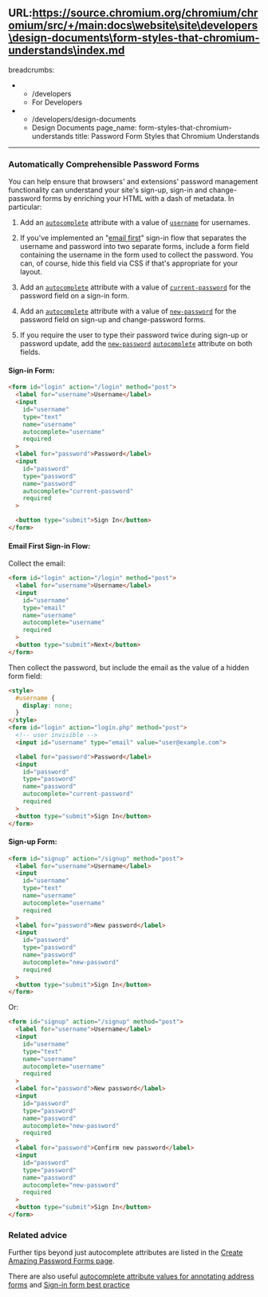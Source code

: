 URL:https://source.chromium.org/chromium/chromium/src/+/main:docs\website\site\developers\design-documents\form-styles-that-chromium-understands\index.md
---
breadcrumbs:
  - - /developers
    - For Developers
  - - /developers/design-documents
    - Design Documents
page_name: form-styles-that-chromium-understands
title: Password Form Styles that Chromium Understands
---

### Automatically Comprehensible Password Forms

You can help ensure that browsers' and extensions' password management functionality can understand your site's sign-up, sign-in and change-password forms by enriching your HTML with a dash of metadata. In particular:


1. Add an [`autocomplete`](https://html.spec.whatwg.org/multipage/form-control-infrastructure.html#attr-fe-autocomplete) attribute with a value of [`username`](https://html.spec.whatwg.org/multipage/form-control-infrastructure.html#attr-fe-autocomplete-username) for usernames.

2. If you've implemented an "[email first](https://developers.google.com/identity/toolkit/web/account-chooser#email_first)" sign-in flow that separates the username and password into two separate forms, include a form field containing the username in the form used to collect the password. You can, of course, hide this field via CSS if that's appropriate for your layout.

3. Add an [`autocomplete`](https://html.spec.whatwg.org/multipage/forms.html#autofilling-form-controls:-the-autocomplete-attribute) attribute with a value of [`current-password`](https://html.spec.whatwg.org/multipage/form-control-infrastructure.html#attr-fe-autocomplete-current-password) for the password field on a sign-in form.

4. Add an [`autocomplete`](https://html.spec.whatwg.org/multipage/forms.html#autofilling-form-controls:-the-autocomplete-attribute) attribute with a value of [`new-password`](https://html.spec.whatwg.org/multipage/form-control-infrastructure.html#attr-fe-autocomplete-new-password) for the password field on sign-up and change-password forms.

5. If you require the user to type their password twice during sign-up or password update, add the [`new-password`](https://html.spec.whatwg.org/multipage/form-control-infrastructure.html#attr-fe-autocomplete-new-password) [`autocomplete`](https://html.spec.whatwg.org/multipage/forms.html#autofilling-form-controls:-the-autocomplete-attribute) attribute on both fields.

#### Sign-in Form:

```html
<form id="login" action="/login" method="post">
  <label for="username">Username</label>
  <input
    id="username"
    type="text"
    name="username"
    autocomplete="username"
    required
  >
  <label for="password">Password</label>
  <input
    id="password"
    type="password"
    name="password"
    autocomplete="current-password"
    required
  >

  <button type="submit">Sign In</button>
</form>
```

#### Email First Sign-in Flow:

Collect the email:

```html
<form id="login" action="/login" method="post">
  <label for="username">Username</label>
  <input
    id="username"
    type="email"
    name="username"
    autocomplete="username"
    required
  >
  <button type="submit">Next</button>
</form>
```

Then collect the password, but include the email as the value of a hidden form field:

```html
<style>
  #username {
    display: none;
  }
</style>
<form id="login" action="login.php" method="post">
  <!-- user invisible -->
  <input id="username" type="email" value="user@example.com">

  <label for="password">Password</label>
  <input
    id="password"
    type="password"
    name="password"
    autocomplete="current-password"
    required
  >
  <button type="submit">Sign In</button>
</form>
```

#### Sign-up Form:

```html
<form id="signup" action="/signup" method="post">
  <label for="username">Username</label>
  <input
    id="username"
    type="text"
    name="username"
    autocomplete="username"
    required
  >
  <label for="password">New password</label>
  <input
    id="password"
    type="password"
    name="password"
    autocomplete="new-password"
    required
  >
  <button type="submit">Sign In</button>
</form>
```

Or:

```html
<form id="signup" action="/signup" method="post">
  <label for="username">Username</label>
  <input
    id="username"
    type="text"
    name="username"
    autocomplete="username"
    required
  >
  <label for="password">New password</label>
  <input
    id="password"
    type="password"
    name="password"
    autocomplete="new-password"
    required
  >
  <label for="password">Confirm new password</label>
  <input
    id="password"
    type="password"
    name="password"
    autocomplete="new-password"
    required
  >
  <button type="submit">Sign In</button>
</form>
```

### Related advice

Further tips beyond just autocomplete attributes are listed in the [Create Amazing Password Forms page](/developers/design-documents/create-amazing-password-forms).

There are also useful [autocomplete attribute values for annotating address forms](https://web.dev/learn/forms/autofill/) and [Sign-in form best practice](https://web.dev/sign-in-form-best-practices/)
